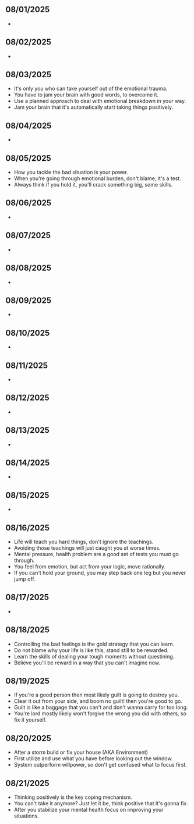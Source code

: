 ## 08/01/2025
- 

## 08/02/2025
- 

## 08/03/2025
- It's only you who can take yourself out of the emotional trauma.
- You have to jam your brain with good words, to overcome it.
- Use a planned approach to deal with emotional breakdown in your way.
- Jam your brain that it's automatically start taking things positively.

## 08/04/2025
-

## 08/05/2025
- How you tackle the bad situation is your power.
- When you're going through emotional burden, don't blame, it's a test.
- Always think if you hold it, you'll crack something big, some skills.

## 08/06/2025
- 

## 08/07/2025
- 

## 08/08/2025
- 

## 08/09/2025
- 

## 08/10/2025
- 

## 08/11/2025
- 

## 08/12/2025
- 

## 08/13/2025
- 

## 08/14/2025
- 

## 08/15/2025
- 

## 08/16/2025
- Life will teach you hard things, don't ignore the teachings.
- Avoiding those teachings will just caught you at worse times.
- Mental pressure, health problem are a good set of tests you must go through.
- You feel from emotion, but act from your logic, move rationally.
- If you can't hold your ground, you may step back one leg but you never jump off.

## 08/17/2025
- 

## 08/18/2025
- Controlling the bad feelings is the gold strategy that you can learn.
- Do not blame why your life is like this, stand still to be rewarded.
- Learn the skills of dealing your tough moments without questining.
- Believe you'll be reward in a way that you can't imagine now.

## 08/19/2025
- If you're a good person then most likely guilt is going to destroy you.
- Clear it out from your side, and boom no guilt! then you're good to go.
- Guilt is like a baggage that you can't and don't wanna carry for too long.
- You're lord mostly likely won't forgive the wrong you did with others, so fix it yourself.

## 08/20/2025
- After a storm build or fix your house (AKA Environment)
- First utilize and use what you have before looking out the window.
- System outperform willpower, so don't get confused what to focus first.

## 08/21/2025
- Thinking positively is the key coping mechanism.
- You can't take it anymore? Just let it be, think positive that it's gonna fix.
- After you stabilize your mental health focus on improving your situations.